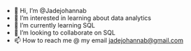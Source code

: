 - 👋 Hi, I’m @Jadejohannab
- 👀 I’m interested in learning about data analytics
- 🌱 I’m currently learning SQL
- 💞️ I’m looking to collaborate on SQL
- 📫 How to reach me @ my email jadejohannab@gmail.com

<!---
Jadejohannab/Jadejohannab is a ✨ special ✨ repository because its `README.md` (this file) appears on your GitHub profile.
You can click the Preview link to take a look at your changes.
--->
